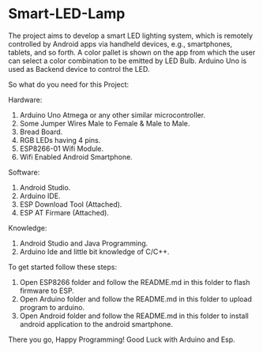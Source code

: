 # Smart-LED-Lamp
The project aims to develop a smart LED lighting system, which is remotely controlled by Android apps via handheld devices, e.g., smartphones, tablets, and so forth. A color pallet is shown on the app from which the user can select a color combination to be emitted by LED Bulb. Arduino Uno is used as Backend device to control the LED.

So what do you need for this Project:

Hardware: 
1. Arduino Uno Atmega or any other similar microcontroller.
2. Some Jumper Wires Male to Female & Male to Male.
3. Bread Board.
4. RGB LEDs having 4 pins.
5. ESP8266-01 Wifi Module.
6. Wifi Enabled Android Smartphone.

Software:
1. Android Studio.
2. Arduino IDE.
3. ESP Download Tool (Attached).
4. ESP AT Firmare (Attached).

Knowledge: 
1. Android Studio and Java Programming.
2. Arduino Ide and little bit knowledge of C/C++.

To get started follow these steps:
1. Open ESP8266 folder and follow the README.md in this folder to flash firmware to ESP.
2. Open Arduino folder and follow the README.md in this folder to upload program to arduino.
3. Open Android folder and follow the README.md in this folder to install android application to the android smartphone.

There you go, Happy Programming! Good Luck with Arduino and Esp.
